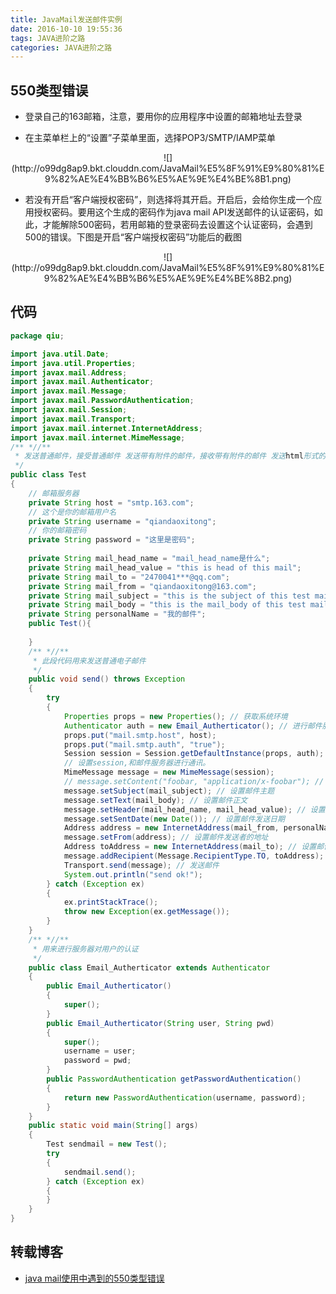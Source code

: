 ```yaml
---
title: JavaMail发送邮件实例
date: 2016-10-10 19:55:36
tags: JAVA进阶之路
categories: JAVA进阶之路
---
```


## 550类型错误

- 登录自己的163邮箱，注意，要用你的应用程序中设置的邮箱地址去登录

- 在主菜单栏上的“设置”子菜单里面，选择POP3/SMTP/IAMP菜单

<center>![](http://o99dg8ap9.bkt.clouddn.com/JavaMail%E5%8F%91%E9%80%81%E9%82%AE%E4%BB%B6%E5%AE%9E%E4%BE%8B1.png)</center>

- 若没有开启“客户端授权密码”，则选择将其开启。开启后，会给你生成一个应用授权密码。要用这个生成的密码作为java mail API发送邮件的认证密码，如此，才能解除500密码，若用邮箱的登录密码去设置这个认证密码，会遇到500的错误。下图是开启“客户端授权密码”功能后的截图

<center>![](http://o99dg8ap9.bkt.clouddn.com/JavaMail%E5%8F%91%E9%80%81%E9%82%AE%E4%BB%B6%E5%AE%9E%E4%BE%8B2.png)</center>

<!-- more -->

## 代码

```java
package qiu;

import java.util.Date;
import java.util.Properties;
import javax.mail.Address;
import javax.mail.Authenticator;
import javax.mail.Message;
import javax.mail.PasswordAuthentication;
import javax.mail.Session;
import javax.mail.Transport;
import javax.mail.internet.InternetAddress;
import javax.mail.internet.MimeMessage;
/** *//**
 * 发送普通邮件，接受普通邮件 发送带有附件的邮件，接收带有附件的邮件 发送html形式的邮件，接受html形式的邮件 发送带有图片的邮件等做了一个总结。
 */
public class Test
{
    // 邮箱服务器
    private String host = "smtp.163.com";
    // 这个是你的邮箱用户名
    private String username = "qiandaoxitong";
    // 你的邮箱密码
    private String password = "这里是密码";
    
    private String mail_head_name = "mail_head_name是什么";
    private String mail_head_value = "this is head of this mail";
    private String mail_to = "2470041***@qq.com";
    private String mail_from = "qiandaoxitong@163.com";
    private String mail_subject = "this is the subject of this test mail";
    private String mail_body = "this is the mail_body of this test mail";
    private String personalName = "我的邮件";
    public Test(){
    	
    }
    /** *//**
     * 此段代码用来发送普通电子邮件
     */
    public void send() throws Exception
    {
        try
        {
            Properties props = new Properties(); // 获取系统环境
            Authenticator auth = new Email_Autherticator(); // 进行邮件服务器用户认证
            props.put("mail.smtp.host", host);
            props.put("mail.smtp.auth", "true");
            Session session = Session.getDefaultInstance(props, auth);
            // 设置session,和邮件服务器进行通讯。
            MimeMessage message = new MimeMessage(session);
            // message.setContent("foobar, "application/x-foobar"); // 设置邮件格式
            message.setSubject(mail_subject); // 设置邮件主题
            message.setText(mail_body); // 设置邮件正文
            message.setHeader(mail_head_name, mail_head_value); // 设置邮件标题
            message.setSentDate(new Date()); // 设置邮件发送日期
            Address address = new InternetAddress(mail_from, personalName);
            message.setFrom(address); // 设置邮件发送者的地址
            Address toAddress = new InternetAddress(mail_to); // 设置邮件接收方的地址
            message.addRecipient(Message.RecipientType.TO, toAddress);
            Transport.send(message); // 发送邮件
            System.out.println("send ok!");
        } catch (Exception ex)
        {
            ex.printStackTrace();
            throw new Exception(ex.getMessage());
        }
    }
    /** *//**
     * 用来进行服务器对用户的认证
     */
    public class Email_Autherticator extends Authenticator
    {
        public Email_Autherticator()
        {
            super();
        }
        public Email_Autherticator(String user, String pwd)
        {
            super();
            username = user;
            password = pwd;
        }
        public PasswordAuthentication getPasswordAuthentication()
        {
            return new PasswordAuthentication(username, password);
        }
    }
    public static void main(String[] args)
    {
        Test sendmail = new Test();
        try
        {
            sendmail.send();
        } catch (Exception ex)
        {
        }
    }
}
```

## 转载博客

- [java mail使用中遇到的550类型错误](http://www.cnblogs.com/shihuc/p/5069783.html)


